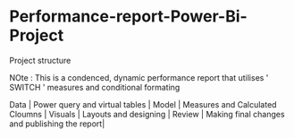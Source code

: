 # Performance-report-Power-Bi-Project

Project structure

NOte : This is a condenced, dynamic performance report that utilises ' SWITCH ' measures and conditional formating

Data | Power query and virtual tables |
Model | Measures and Calculated Cloumns |
Visuals | Layouts and designing |
Review | Making final changes and publishing the report|
